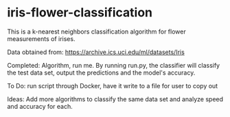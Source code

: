# iris-flower-classification
This is a k-nearest neighbors classification algorithm for flower measurements of irises.

Data obtained from: https://archive.ics.uci.edu/ml/datasets/Iris

Completed: Algorithm, run me. By running run.py, the classifier will classify the test data set, output the predictions and the model's accuracy.

To Do: run script through Docker, have it write to a file for user to copy out

Ideas: Add more algorithms to classify the same data set and analyze speed and accuracy for each.
